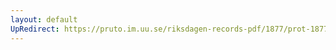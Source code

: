 ```yaml
---
layout: default
UpRedirect: https://pruto.im.uu.se/riksdagen-records-pdf/1877/prot-1877--ak--035/prot-1877--ak--035_052.pdf
---
```

